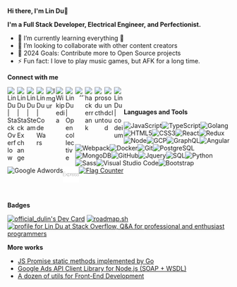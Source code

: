 **Hi there, I'm Lin Du👋**

**I'm a Full Stack Developer, Electrical Engineer, and Perfectionist.**
- 🌱 I’m currently learning everything 🤣
- 👯 I’m looking to collaborate with other content creators
- 🥅 2024 Goals: Contribute more to Open Source projects
- ⚡ Fun fact: I love to play music games, but AFK for a long time.

**Connect with me**

[<img align="left" alt="Lin Du | Stack Overflow" width="22px" src="https://cdn.jsdelivr.net/npm/simple-icons@3.4.0/icons/stackoverflow.svg" />][stackoverflow]
[<img align="left" alt="Lin Du | Stack Exchange" width="22px" src="https://cdn.jsdelivr.net/npm/simple-icons@3.4.0/icons/stackexchange.svg" />][stackexchange]
[<img align="left" alt="Lin Du | Steam" width="22px" src="https://cdn.jsdelivr.net/npm/simple-icons@3.4.0/icons/steam.svg" />][steam]
[<img align="left" alt="Lin Du | CodeWars" width="22px" src="https://cdn.jsdelivr.net/npm/simple-icons@3.4.0/icons/codewars.svg" />][codewars]
[<img align="left" alt="Imgur" width="22px" src="https://cdn.jsdelivr.net/npm/simple-icons@3.4.0/icons/imgur.svg" />][imgur]
[<img align="left" alt="Wikipedia" width="22px" src="https://cdn.jsdelivr.net/npm/simple-icons@3.4.0/icons/wikipedia.svg" />][wikipedia]
[<img align="left" alt="Lin Du | Opencollective" width="22px" src="https://cdn.jsdelivr.net/npm/simple-icons@3.4.0/icons/opencollective.svg" />][opencollective]
[<img align="left" src="https://d2fltix0v2e0sb.cloudfront.net/dev-badge.svg" alt="official_dulin's DEV Profile" height="22" width="22">][dev.to]
[<img align="left" alt="hackerrank" width="22px" src="https://cdn.jsdelivr.net/npm/simple-icons@3.4.0/icons/hackerrank.svg" />][hackerrank]
[<img align="left" alt="producthunt" width="22px" src="https://cdn.jsdelivr.net/npm/simple-icons@3.4.0/icons/producthunt.svg" />][producthunt]
[<img align="left" alt="soundcloud" width="22px" src="https://cdn.jsdelivr.net/npm/simple-icons@3.4.0/icons/soundcloud.svg" />][soundcloud]
[<img align="left" alt="Lin Du | codeium" width="22px" src="https://cdn.jsdelivr.net/npm/simple-icons@v13/icons/codeium.svg" />][codeium]


<br />
<br />

**Languages and Tools**

<div float="left">
<img align="left" alt="JavaScript" src="https://img.icons8.com/color/36/000000/javascript.png"/>
<img align="left" alt="TypeScript" src="https://img.icons8.com/color/36/000000/typescript.png"/>
<img align="left" alt="Golang" src="https://img.icons8.com/color/36/000000/golang.png"/>
<img align="left" alt="HTML5" src="https://img.icons8.com/color/36/000000/html-5.png"/>
<img align="left" alt="CSS3" src="https://img.icons8.com/color/36/000000/css3.png"/>
<img align="left" alt="React" src="https://img.icons8.com/plasticine/36/000000/react.png"/>
<img align="left" alt="Redux" src="https://img.icons8.com/color/36/000000/redux.png"/>
<img align="left" alt="Node" src="https://img.icons8.com/color/36/000000/nodejs.png"/>
<img align="left" alt="GCP" src="https://img.icons8.com/color/36/000000/google-cloud-platform.png"/>
<img align="left" alt="GraphQL" src="https://img.icons8.com/color/36/000000/graphql.png"/>
<img align="left" alt="Angular" src="https://img.icons8.com/color/36/000000/angularjs.png"/>
<img align="left" alt="Webpack" src="https://img.icons8.com/dusk/36/000000/webpack.png"/>
<img align="left" alt="Docker" src="https://img.icons8.com/dusk/36/000000/docker.png"/>
<img align="left" alt="Git" src="https://img.icons8.com/color/36/000000/git.png"/>
<img align="left" alt="PostgreSQL" src="https://img.icons8.com/color/36/000000/postgreesql.png"/>
<img align="left" alt="MongoDB" src="https://img.icons8.com/color/36/000000/mongodb.png"/>
<img align="left" alt="GitHub" src="https://img.icons8.com/fluent/36/000000/github.png"/>
<img align="left" alt="Jquery" src="https://img.icons8.com/ios-filled/36/000000/jquery.png"/>
<img align="left" alt="SQL" src="https://img.icons8.com/wired/36/000000/sql.png"/>
<img align="left" alt="Python" src="https://img.icons8.com/color/36/000000/python.png"/>
<img align="left" alt="Sass" src="https://img.icons8.com/color/36/000000/sass.png"/>
<img align="left" alt="Visual Studio Code" src="https://img.icons8.com/fluent/36/000000/visual-studio-code-2019.png"/>
<img align="left" alt="Bootstrap" src="https://img.icons8.com/color/36/000000/bootstrap.png"/>
<img align="left" alt="Google Adwords" src="https://img.icons8.com/nolan/36/google-adwords.png"/>
<img align="left" alt="Express" width="36px" src="https://raw.githubusercontent.com/github/explore/78df643247d429f6cc873026c0622819ad797942/topics/express/express.png" />
</div>

<!-- <br />
<br />
<br />
<br />

<img align="left" alt="mrdulin's Github Stats" src="https://github-readme-stats.mrdulin.vercel.app/api?username=mrdulin&show_icons=true&theme=radical" />
 -->
<!-- hide counter -->
<a href="https://info.flagcounter.com/ab0j"><img src="https://s11.flagcounter.com/count2/ab0j/bg_FFFFFF/txt_000000/border_CCCCCC/columns_6/maxflags_50/viewers_0/labels_1/pageviews_1/flags_0/percent_0/" alt="Flag Counter" width="0px" height="0px" border="0"></a>

[stackoverflow]: https://stackoverflow.com/users/6463558/lin-du
[stackexchange]: https://stackexchange.com/users/8632300/lin-du
[steam]: https://steamcommunity.com/profiles/76561198142513329
[codewars]: https://www.codewars.com/users/mrdulin
[imgur]: https://imgur.com/user/slideshowp2/submitted
[wikipedia]: https://zh.wikipedia.org/wiki/User:Slideshowp2/%E5%85%B3%E4%BA%8E%E6%88%91
[opencollective]: https://opencollective.com/lin-du
[dev.to]: https://dev.to/mrdulin
[HackerRank]: https://www.hackerrank.com/slideshowp2
[producthunt]: https://www.producthunt.com/@novaliine
[soundcloud]: https://soundcloud.com/slideshowp2
[codeium]: https://codeium.com/profile/lin_du

<br />
<br />

**Badges**
<div>
  <a href="https://app.daily.dev/lin_du"><img src="https://api.daily.dev/devcards/v2/A7Rk-A-eS.png?type=default&r=527" width="250" alt="official_dulin's Dev Card"/></a>
  <a href="https://roadmap.sh"><img width='250' src="https://api.roadmap.sh/v1-badge/tall/65795d2e5145316d25f7cb66?variant=dark&roadmaps=graphql%2Creact%2Ccode-review" alt="roadmap.sh"/></a>
  <a href="https://stackoverflow.com/users/6463558/lin-du"><img src="https://stackoverflow.com/users/flair/6463558.png" width="208" height="58" alt="profile for Lin Du at Stack Overflow, Q&amp;A for professional and enthusiast programmers" title="profile for Lin Du at Stack Overflow, Q&amp;A for professional and enthusiast programmers"></a>
 </div>
 

**More works**

- [JS Promise static methods implemented by Go](https://github.com/mrdulin/go-promise)
- [Google Ads API Client Library for Node.js (SOAP + WSDL)](https://github.com/mrdulin/nodejs-google-adwords)
- [A dozen of utils for Front-End Development](https://github.com/mrdulin/dm-utils)
